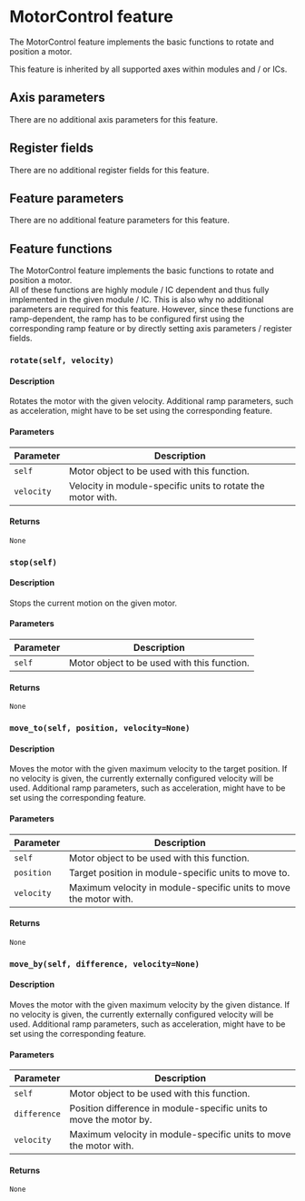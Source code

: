 # MotorControl feature

The MotorControl feature implements the basic functions to rotate and position
a motor.

This feature is inherited by all supported axes within modules and / or ICs.

## Axis parameters

There are no additional axis parameters for this feature.

## Register fields

There are no additional register fields for this feature.

## Feature parameters

There are no additional feature parameters for this feature.

## Feature functions

The MotorControl feature implements the basic functions to rotate and position
a motor.  
All of these functions are highly module / IC dependent and thus fully implemented
in the given module / IC. This is also why no additional parameters are required
for this feature. However, since these functions are ramp-dependent, the ramp
has to be configured first using the corresponding ramp feature or by directly
setting axis parameters / register fields.

### `rotate(self, velocity)`

#### Description

Rotates the motor with the given velocity.
Additional ramp parameters, such as acceleration, might have to be set using
the corresponding feature.

#### Parameters

| Parameter | Description |
| --- | --- |
| `self` | Motor object to be used with this function. |
| `velocity` | Velocity in module-specific units to rotate the motor with. |

#### Returns

`None`

### `stop(self)`

#### Description

Stops the current motion on the given motor.

#### Parameters

| Parameter | Description |
| --- | --- |
| `self` | Motor object to be used with this function. |

#### Returns

`None`

### `move_to(self, position, velocity=None)`

#### Description

Moves the motor with the given maximum velocity to the target position.
If no velocity is given, the currently externally configured velocity will be used.
Additional ramp parameters, such as acceleration, might have to be set using
the corresponding feature.

#### Parameters

| Parameter | Description |
| --- | --- |
| `self` | Motor object to be used with this function. |
| `position` | Target position in module-specific units to move to. |
| `velocity` | Maximum velocity in module-specific units to move the motor with. |

#### Returns

`None`

### `move_by(self, difference, velocity=None)`

#### Description

Moves the motor with the given maximum velocity by the given distance.
If no velocity is given, the currently externally configured velocity will be used.
Additional ramp parameters, such as acceleration, might have to be set using
the corresponding feature.

#### Parameters

| Parameter | Description |
| --- | --- |
| `self` | Motor object to be used with this function. |
| `difference` | Position difference in module-specific units to move the motor by. |
| `velocity` | Maximum velocity in module-specific units to move the motor with. |

#### Returns

`None`
